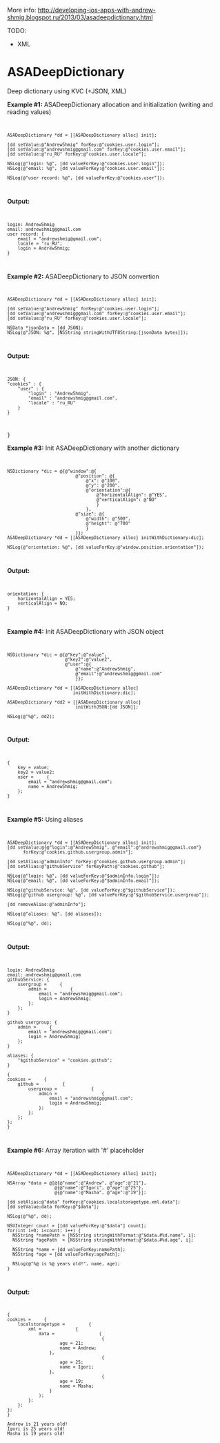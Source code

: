 More info: http://developing-ios-apps-with-andrew-shmig.blogspot.ru/2013/03/asadeepdictionary.html

TODO: 
+ XML

ASADeepDictionary
=================

Deep dictionary using KVC (+JSON, XML)

<b>Example #1:</b> ASADeepDictionary allocation and initialization (writing and reading values)
<code>

    ASADeepDictionary *dd = [[ASADeepDictionary alloc] init];
    
    [dd setValue:@"AndrewShmig" forKey:@"cookies.user.login"];
    [dd setValue:@"andrewshmig@gmail.com" forKey:@"cookies.user.email"];
    [dd setValue:@"ru_RU" forKey:@"cookies.user.locale"];
    
    NSLog(@"login: %@", [dd valueForKey:@"cookies.user.login"]);
    NSLog(@"email: %@", [dd valueForKey:@"cookies.user.email"]);
    
    NSLog(@"user record: %@", [dd valueForKey:@"cookies.user"]);
</code>

<b>Output:</b>
<code>

    login: AndrewShmig
    email: andrewshmig@gmail.com 
    user record: {
        email = "andrewshmig@gmail.com";
        locale = "ru_RU";
        login = AndrewShmig;
    } 
    
</code>

<b>Example #2:</b> ASADeepDictionary to JSON convertion
<code> 

    ASADeepDictionary *dd = [[ASADeepDictionary alloc] init];
    
    [dd setValue:@"AndrewShmig" forKey:@"cookies.user.login"];
    [dd setValue:@"andrewshmig@gmail.com" forKey:@"cookies.user.email"];
    [dd setValue:@"ru_RU" forKey:@"cookies.user.locale"];
    
    NSData *jsonData = [dd JSON];
    NSLog(@"JSON: %@", [NSString stringWithUTF8String:[jsonData bytes]]);
</code>

<b>Output:</b>
<code>

    JSON: {
    "cookies" : {
        "user" : {
            "login" : "AndrewShmig",
            "email" : "andrewshmig@gmail.com",
            "locale" : "ru_RU"
        }
    }
}
</code>

<b>Example #3:</b> Init ASADeepDictionary with another dictionary
<code>

    NSDictionary *dic = @{@"window":@{
                              @"position": @{
                                  @"x": @"100",
                                  @"y": @"200",
                                  @"orientation":@{
                                      @"horizontalAlign": @"YES",
                                      @"verticalAlign": @"NO"
                                      }
                                  },
                              @"size": @{
                                  @"width": @"500",
                                  @"height": @"780"
                                  }
                              }};
    ASADeepDictionary *dd = [[ASADeepDictionary alloc] initWithDictionary:dic];
    
    NSLog(@"orientation: %@", [dd valueForKey:@"window.position.orientation"]);
</code>

<b>Output:</b>
<code>

    orientation: {
        horizontalAlign = YES;
        verticalAlign = NO;
    }
</code>

<b>Example #4:</b> Init ASADeepDictionary with JSON object
<code>

    NSDictionary *dic = @{@"key":@"value",
                          @"key2":@"value2",
                          @"user":@{
                              @"name":@"AndrewShmig",
                              @"email":@"andrewshmig@gmail.com"
                              }};
    
    ASADeepDictionary *dd = [[ASADeepDictionary alloc]
                             initWithDictionary:dic];

    ASADeepDictionary *dd2 = [[ASADeepDictionary alloc]
                              initWithJSON:[dd JSON]];
    
    NSLog(@"%@", dd2);
</code>

<b>Output:</b>
<code>

    {
        key = value;
        key2 = value2;
        user =     {
            email = "andrewshmig@gmail.com";
            name = AndrewShmig;
        };
    }
</code>

<b>Example #5:</b> Using aliases
<code>

    ASADeepDictionary *dd = [[ASADeepDictionary alloc] init];
    [dd setValue:@{@"login":@"AndrewShmig", @"email":@"andrewshmig@gmail.com"}
          forKey:@"cookies.github.usergroup.admin"];
    
    [dd setAlias:@"adminInfo" forKey:@"cookies.github.usergroup.admin"];
    [dd setAlias:@"githubService" forKeyPath:@"cookies.github"];
    
    NSLog(@"login: %@", [dd valueForKey:@"$adminInfo.login"]);
    NSLog(@"email: %@", [dd valueForKey:@"$adminInfo.email"]);
    
    NSLog(@"githubService: %@", [dd valueForKey:@"$githubService"]);
    NSLog(@"github usergroup: %@", [dd valueForKey:@"$githubService.usergroup"]);
    
    [dd removeAlias:@"adminInfo"];
    
    NSLog(@"aliases: %@", [dd aliases]);
    
    NSLog(@"%@", dd);
</code>

<b>Output:</b>
<code>

    login: AndrewShmig
    email: andrewshmig@gmail.com
    githubService: {
        usergroup =     {
            admin =         {
                email = "andrewshmig@gmail.com";
                login = AndrewShmig;
            };
        };
    }
    
    github usergroup: {
        admin =     {
            email = "andrewshmig@gmail.com";
            login = AndrewShmig;
        };
    }
    
    aliases: {
        "$githubService" = "cookies.github";
    }
    
    {
    cookies =     {
        github =         {
            usergroup =             {
                admin =                 {
                    email = "andrewshmig@gmail.com";
                    login = AndrewShmig;
                };
            };
        };
    };
    }
</code>

<b>Example #6:</b> Array iteration with '#' placeholder
<code>

    ASADeepDictionary *dd = [[ASADeepDictionary alloc] init];
    
    NSArray *data = @[@{@"name":@"Andrew", @"age":@"21"},
                      @{@"name":@"Igori", @"age":@"25"},
                      @{@"name":@"Masha", @"age":@"19"}];
    
    [dd setAlias:@"data" forKey:@"cookies.localstoragetype.xml.data"];
    [dd setValue:data forKey:@"$data"];
    
    NSLog(@"%@", dd);
    
    NSUInteger count = [[dd valueForKey:@"$data"] count];
    for(int i=0; i<count; i++) {
      NSString *namePath = [NSString stringWithFormat:@"$data.#%d.name", i];
      NSString *agePath  = [NSString stringWithFormat:@"$data.#%d.age", i];
      
      NSString *name = [dd valueForKey:namePath];
      NSString *age = [dd valueForKey:agePath];
      
      NSLog(@"%@ is %@ years old!", name, age);
    }
</code>

<b>Output:</b>
<code>

    {
    cookies =     {
        localstoragetype =         {
            xml =             {
                data =                 (
                                        {
                        age = 21;
                        name = Andrew;
                    },
                                        {
                        age = 25;
                        name = Igori;
                    },
                                        {
                        age = 19;
                        name = Masha;
                    }
                );
            };
        };
    };
    }
    
    Andrew is 21 years old!
    Igori is 25 years old!
    Masha is 19 years old!
</code>
